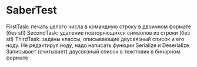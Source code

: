 # SaberTest
FirstTask: печать целого числа в командную строку в двоичном формате (без stl)
SecondTask: удаление повторяющихся символов из строки (без stl)
ThirdTask: заданы классы, описывающие двусвязный список и его ноду. Не редактируя ноду, надо написать функции Serialize и Deserialize. Записывает (считывает) двусвязный список в текстовик в бинарном формате
